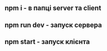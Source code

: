 ## npm i - в папці server та client

## npm run dev - запуск сервера

## npm start - запуск клієнта
